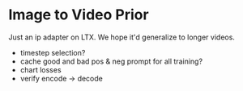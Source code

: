 # Image to Video Prior

Just an ip adapter on LTX. We hope it'd generalize to longer videos.


- timestep selection? 
- cache good and bad pos & neg prompt for all training?
- chart losses
- verify encode -> decode



